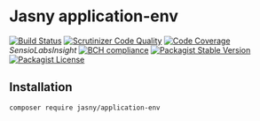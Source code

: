 Jasny application-env
===

[![Build Status](https://travis-ci.org/jasny/application-env.svg?branch=master)](https://travis-ci.org/jasny/{{library}})
[![Scrutinizer Code Quality](https://scrutinizer-ci.com/g/jasny/application-env/badges/quality-score.png?b=master)](https://scrutinizer-ci.com/g/jasny/{{library}}/?branch=master)
[![Code Coverage](https://scrutinizer-ci.com/g/jasny/application-env/badges/coverage.png?b=master)](https://scrutinizer-ci.com/g/jasny/{{library}}/?branch=master)
_SensioLabsInsight_
[![BCH compliance](https://bettercodehub.com/edge/badge/jasny/application-env?branch=master)](https://bettercodehub.com/)
[![Packagist Stable Version](https://img.shields.io/packagist/v/jasny/application-env.svg)](https://packagist.org/packages/jasny/{{library}})
[![Packagist License](https://img.shields.io/packagist/l/jasny/application-env.svg)](https://packagist.org/packages/jasny/{{library}})


Installation
---

    composer require jasny/application-env
